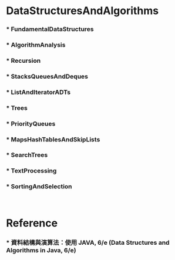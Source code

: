DataStructuresAndAlgorithms
=====
### * FundamentalDataStructures
### * AlgorithmAnalysis
### * Recursion
### * StacksQueuesAndDeques
### * ListAndIteratorADTs
### * Trees
### * PriorityQueues
### * MapsHashTablesAndSkipLists
### * SearchTrees
### * TextProcessing
### * SortingAndSelection
<br />

Reference
=====
### * 資料結構與演算法：使用 JAVA, 6/e (Data Structures and Algorithms in Java, 6/e)
